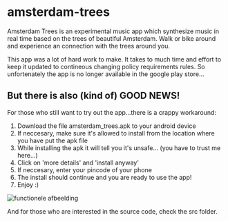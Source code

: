 # amsterdam-trees
Amsterdam Trees is an experimental music app which synthesize music in real time based on the trees of beautiful Amsterdam. Walk or bike around and experience an connection with the trees around you.

This app was a lot of hard work to make. It takes to much time and effort to keep it updated to contineous changing policy requirements rules. So unfortenately the app is no longer available in the google play store...

But there is also (kind of) GOOD NEWS!
-------------------------------------
For those who still want to try out the app...there is a crappy workaround:

1. Download the file amsterdam_trees.apk to your android device
2. If neccesary, make sure it's allowed to install from the location where you have put the apk file
3. While installing the apk it will tell you it's unsafe... (you have to trust me here...)
4. Click on 'more details' and 'install anyway'
5. If neccesary, enter your pincode of your phone
6. The install should continue and you are ready to use the app!
7. Enjoy :)

   
![functionele afbeelding](https://github.com/user-attachments/assets/36ac846b-a7cc-4e19-94a5-f41b957b27a4)

And for those who are interested in the source code, check the src folder.
